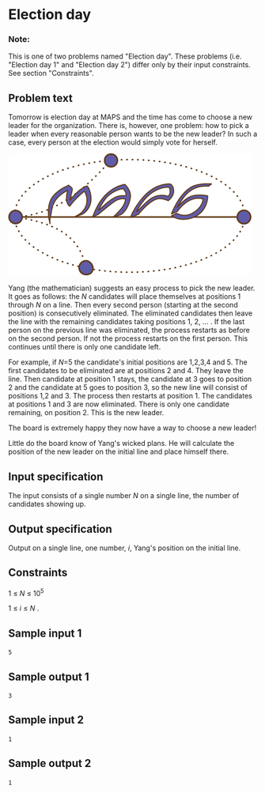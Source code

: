 # Election day

### Note:
This is one of two problems named "Election day". These problems (i.e. "Election day 1" and "Election day 2") differ only by their input constraints. 
See section "Constraints".

## Problem text


Tomorrow is election day at MAPS and the time has come to choose a new leader for the organization.
There is, however, one problem: how to pick a leader when every reasonable person wants to be the new leader?
In such a case, every person at the election would simply vote for herself.

![](../images/elect.png)

Yang (the mathematician) suggests an easy process to pick the new leader.
It goes as follows:
the _N_ candidates will place themselves at positions 1 through _N_ on a line. 
Then every second person (starting at the second position) is consecutively eliminated.
The eliminated candidates then leave the line with the remaining candidates taking positions 1, 2, ... .
If the last person on the previous line was eliminated, the process restarts as before on the second person.
If not the process restarts on the first person.
This continues until there is only one candidate left.


For example, if _N_=5 the candidate's initial positions are 1,2,3,4 and 5.
The first candidates to be eliminated are at positions
2 and 4.
They leave the line.
Then candidate at position 1 stays, the candidate at 3 goes to position 2 and the candidate at 5 goes to position 3, so the new line will consist of positions 1,2 and 3.
The process then restarts at position 1.
The candidates at positions 1 and 3 are now eliminated.
There is only one candidate remaining, on position 2.
This is the new leader.

The board is extremely happy they now have a way to choose a new leader!

Little do the board know of Yang's wicked plans.
He will calculate the position of the new leader on the initial line and place himself there.

## Input specification
The input consists of a single number _N_ on a single line, the number of candidates showing up.

## Output specification
Output on a single line, one number, _i_, Yang's position on the initial line.

## Constraints
1 &le; _N_ &le; 10<sup>5</sup>

1 &le; _i_ &le; _N_ .


## Sample input 1
```
5
```
## Sample output 1
```
3
```

 
## Sample input 2
```
1
```
## Sample output 2
```
1
``` 

